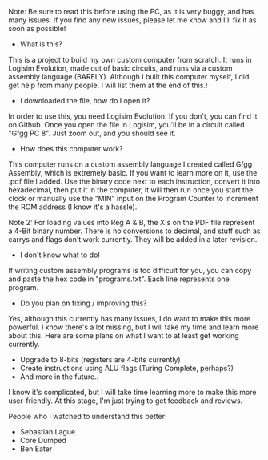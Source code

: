 Note: Be sure to read this before using the PC, as it is very buggy, and has many issues. If you find any new issues, please let me know and I'll fix it as soon as possible!


 - What is this?

This is a project to build my own custom computer from scratch. It runs in Logisim Evolution, made out of basic circuits, and runs via a custom assembly language (BARELY). Although I built this computer myself, I did get help from many people. I will list them at the end of this.!

- I downloaded the file, how do I open it?

In order to use this, you need Logisim Evolution. If you don't, you can find it on Github. Once you open the file in Logisim, you'll be in a circuit called "Gfgg PC 8". Just zoom out, and you should see it.

- How does this computer work?

This computer runs on a custom assembly language I created called Gfgg Assembly, which is extremely basic. If you want to learn more on it, use the .pdf file I added. Use the binary code next to each instruction, convert
it into hexadecimal, then put it in the computer, it will then run once you start the clock or manually use the "MIN" input on the Program Counter to increment the ROM address (I know it's a hassle).

Note 2: For loading values into Reg A & B, the X's on the PDF file represent a 4-Bit binary number. There is no conversions to decimal, and stuff such as carrys and flags don't work currently. They will be added in a later revision.

- I don't know what to do!

If writing custom assembly programs is too difficult for you, you can copy and paste the hex code in "programs.txt". Each line represents one program.

- Do you plan on fixing / improving this?

Yes, although this currently has many issues, I do want to make this more powerful. I know there's a lot missing, but I will take my time and learn more about this. Here are some plans on what I want to at least get working currently.

- Upgrade to 8-bits (registers are 4-bits currently)
- Create instructions using ALU flags (Turing Complete, perhaps?)
- And more in the future..

I know it's complicated, but I will take time learning more to make this more user-friendly. At this stage, I'm just trying to get feedback and reviews.

People who I watched to understand this better:

- Sebastian Lague
- Core Dumped
- Ben Eater
